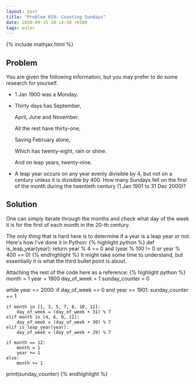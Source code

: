 ```yaml
---
layout: post
title: "Problem 019: Counting Sundays"
date: 2020-09-15 20:14:58 +0100
tags: euler
---
```

{% include mathjax.html %}
## Problem
You are given the following information, but you may prefer to do some research for yourself.
* 1 Jan 1900 was a Monday.
* Thirty days has September,

  April, June and November.

  All the rest have thirty-one,

  Saving February alone,

  Which has twenty-eight, rain or shine.

  And on leap years, twenty-nine.
* A leap year occurs on any year evenly divisible by 4, but not on a century unless it is divisible by 400.
How many Sundays fell on the first of the month during the twentieth century (1 Jan 1901 to 31 Dec 2000)?

## Solution
One can simply iterate through the months and check what day of the week it is for the first of each month in the 20-th century. 

The only thing that is hard here is to determine if a year is a leap year or not. Here's how I've done it in Python:
{% highlight python %}
def is_leap_year(year):
    return year % 4 == 0 and (year % 100 != 0 or year % 400 == 0)
{% endhighlight %}
It might take some time to understand, but essentially it is what the third bullet point is about.

Attaching the rest of the code here as a reference:
{% highlight python %}
month = 1
year = 1900
day_of_week = 1
sunday_counter = 0

while year <= 2000:
    if day_of_week == 0 and year >= 1901:
        sunday_counter += 1

    if month in [1, 3, 5, 7, 8, 10, 12]:
        day_of_week = (day_of_week + 31) % 7
    elif month in [4, 6, 9, 11]:
        day_of_week = (day_of_week + 30) % 7
    elif is_leap_year(year):
        day_of_week = (day_of_week + 29) % 7

    if month == 12:
        month = 1
        year += 1
    else:
        month += 1
        
print(sunday_counter)
{% endhighlight %}